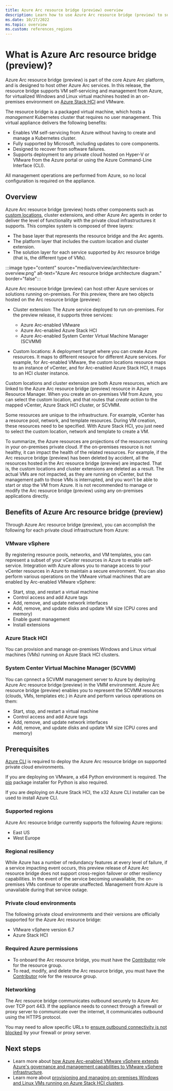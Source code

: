 ```yaml
---
title: Azure Arc resource bridge (preview) overview
description: Learn how to use Azure Arc resource bridge (preview) to support VM self-servicing on Azure Stack HCI, VMware, and System Center Virtual Machine Manager.
ms.date: 10/27/2022
ms.topic: overview
ms.custom: references_regions 
---
```


# What is Azure Arc resource bridge (preview)?

Azure Arc resource bridge (preview) is part of the core Azure Arc platform, and is designed to host other Azure Arc services. In this release, the resource bridge supports VM self-servicing and management from Azure, for virtualized Windows and Linux virtual machines hosted in an on-premises environment on [Azure Stack HCI](/azure-stack/hci/overview) and VMware.

The resource bridge is a packaged virtual machine, which hosts a *management* Kubernetes cluster that requires no user management. This virtual appliance delivers the following benefits:

* Enables VM self-servicing from Azure without having to create and manage a Kubernetes cluster.
* Fully supported by Microsoft, including updates to core components.
* Designed to recover from software failures.
* Supports deployment to any private cloud hosted on Hyper-V or VMware from the Azure portal or using the Azure Command-Line Interface (CLI).

All management operations are performed from Azure, so no local configuration is required on the appliance.

## Overview

Azure Arc resource bridge (preview) hosts other components such as [custom locations](..\platform\conceptual-custom-locations.md), cluster extensions, and other Azure Arc agents in order to deliver the level of functionality with the private cloud infrastructures it supports. This complex system is composed of three layers:

* The base layer that represents the resource bridge and the Arc agents.
* The platform layer that includes the custom location and cluster extension.
* The solution layer for each service supported by Arc resource bridge (that is, the different type of VMs).

:::image type="content" source="media/overview/architecture-overview.png" alt-text="Azure Arc resource bridge architecture diagram." border="false":::

Azure Arc resource bridge (preview) can host other Azure services or solutions running on-premises. For this preview, there are two objects hosted on the Arc resource bridge (preview):

* Cluster extension: The Azure service deployed to run on-premises. For the preview release, it supports three services:

  * Azure Arc-enabled VMware
  * Azure Arc-enabled Azure Stack HCI
  * Azure Arc-enabled System Center Virtual Machine Manager (SCVMM)

* Custom locations: A deployment target where you can create Azure resources. It maps to different resource for different Azure services. For example, for Arc-enabled VMware, the custom locations resource maps to an instance of vCenter, and for Arc-enabled Azure Stack HCI, it maps to an HCI cluster instance.

Custom locations and cluster extension are both Azure resources, which are linked to the Azure Arc resource bridge (preview) resource in Azure Resource Manager. When you create an on-premises VM from Azure, you can select the custom location, and that routes that *create action* to the mapped vCenter, Azure Stack HCI cluster, or SCVMM.

Some resources are unique to the infrastructure. For example, vCenter has a resource pool, network, and template resources. During VM creation, these resources need to be specified. With Azure Stack HCI, you just need to select the custom location, network and template to create a VM.

To summarize, the Azure resources are projections of the resources running in your on-premises private cloud. If the on-premises resource is not healthy, it can impact the health of the related resources. For example, if the Arc resource bridge (preview) has been deleted by accident, all the resources hosted in the Arc resource bridge (preview) are impacted. That is, the custom locations and cluster extensions are deleted as a result. The actual VMs are not impacted, as they are running on vCenter, but the management path to those VMs is interrupted, and you won't be able to start or stop the VM from Azure. It is not recommended to manage or modify the Arc resource bridge (preview) using any on-premises applications directly.

## Benefits of Azure Arc resource bridge (preview)

Through Azure Arc resource bridge (preview), you can accomplish the following for each private cloud infrastructure from Azure:

### VMware vSphere

By registering resource pools, networks, and VM templates, you can represent a subset of your vCenter resources in Azure to enable self-service. Integration with Azure allows you to manage access to your vCenter resources in Azure to maintain a secure environment. You can also perform various operations on the VMware virtual machines that are enabled by Arc-enabled VMware vSphere:

* Start, stop, and restart a virtual machine
* Control access and add Azure tags
* Add, remove, and update network interfaces
* Add, remove, and update disks and update VM size (CPU cores and memory)
* Enable guest management
* Install extensions

### Azure Stack HCI

You can provision and manage on-premises Windows and Linux virtual machines (VMs) running on Azure Stack HCI clusters.

### System Center Virtual Machine Manager (SCVMM) 

You can cpnnect a SCVMM management server to Azure by deploying Azure Arc resource bridge (preview) in the VMM environment. Azure Arc resource bridge (preview) enables you to represent the SCVMM resources (clouds, VMs, templates etc.) in Azure and perform various operations on them:

* Start, stop, and restart a virtual machine
* Control access and add Azure tags
* Add, remove, and update network interfaces
* Add, remove, and update disks and update VM size (CPU cores and memory)

## Prerequisites

[Azure CLI](/cli/azure/install-azure-cli) is required to deploy the Azure Arc resource bridge on supported private cloud environments.

If you are deploying on VMware, a x64 Python environment is required. The [pip](https://pypi.org/project/pip/) package installer for Python is also required.

If you are deploying on Azure Stack HCI, the x32 Azure CLI installer can be used to install Azure CLI.

### Supported regions

Azure Arc resource bridge currently supports the following Azure regions:

* East US
* West Europe

### Regional resiliency

While Azure has a number of redundancy features at every level of failure, if a service impacting event occurs, this preview release of Azure Arc resource bridge does not support cross-region failover or other resiliency capabilities. In the event of the service becoming unavailable, the on-premises VMs continue to operate unaffected. Management from Azure is unavailable during that service outage.

### Private cloud environments

The following private cloud environments and their versions are officially supported for the Azure Arc resource bridge:

* VMware vSphere version 6.7
* Azure Stack HCI

### Required Azure permissions

* To onboard the Arc resource bridge, you must have the [Contributor](../../role-based-access-control/built-in-roles.md#contributor) role for the resource group.
* To read, modify, and delete the Arc resource bridge, you must have the [Contributor](../../role-based-access-control/built-in-roles.md#contributor) role for the resource group.

### Networking

The Arc resource bridge communicates outbound securely to Azure Arc over TCP port 443. If the appliance needs to connect through a firewall or proxy server to communicate over the internet, it communicates outbound using the HTTPS protocol.

You may need to allow specific URLs to [ensure outbound connectivity is not blocked](troubleshoot-resource-bridge.md#restricted-outbound-connectivity) by your firewall or proxy server.

## Next steps

* Learn more about [how Azure Arc-enabled VMware vSphere extends Azure's governance and management capabilities to VMware vSphere infrastructure](../vmware-vsphere/overview.md).
* Learn more about [provisioning and managing on-premises Windows and Linux VMs running on Azure Stack HCI clusters](/azure-stack/hci/manage/azure-arc-enabled-virtual-machines).
